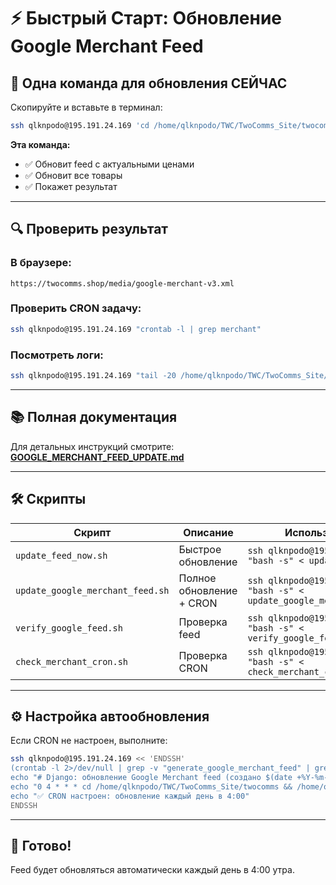 # ⚡ Быстрый Старт: Обновление Google Merchant Feed

## 🎯 Одна команда для обновления СЕЙЧАС

Скопируйте и вставьте в терминал:

```bash
ssh qlknpodo@195.191.24.169 'cd /home/qlknpodo/TWC/TwoComms_Site/twocomms && /home/qlknpodo/virtualenv/TWC/TwoComms_Site/twocomms/3.13/bin/python manage.py generate_google_merchant_feed --output twocomms/static/google_merchant_feed.xml && cp -f twocomms/static/google_merchant_feed.xml media/google-merchant-v3.xml && echo "✅ ГОТОВО!" && ls -lh media/google-merchant-v3.xml && grep -c "<item>" media/google-merchant-v3.xml | xargs -I {} echo "📦 Товаров в feed: {}"'
```

**Эта команда:**
- ✅ Обновит feed с актуальными ценами
- ✅ Обновит все товары
- ✅ Покажет результат

---

## 🔍 Проверить результат

### В браузере:
```
https://twocomms.shop/media/google-merchant-v3.xml
```

### Проверить CRON задачу:
```bash
ssh qlknpodo@195.191.24.169 "crontab -l | grep merchant"
```

### Посмотреть логи:
```bash
ssh qlknpodo@195.191.24.169 "tail -20 /home/qlknpodo/TWC/TwoComms_Site/twocomms/cron.log"
```

---

## 📚 Полная документация

Для детальных инструкций смотрите: **[GOOGLE_MERCHANT_FEED_UPDATE.md](./GOOGLE_MERCHANT_FEED_UPDATE.md)**

---

## 🛠️ Скрипты

| Скрипт | Описание | Использование |
|--------|----------|---------------|
| `update_feed_now.sh` | Быстрое обновление | `ssh qlknpodo@195.191.24.169 "bash -s" < update_feed_now.sh` |
| `update_google_merchant_feed.sh` | Полное обновление + CRON | `ssh qlknpodo@195.191.24.169 "bash -s" < update_google_merchant_feed.sh` |
| `verify_google_feed.sh` | Проверка feed | `ssh qlknpodo@195.191.24.169 "bash -s" < verify_google_feed.sh` |
| `check_merchant_cron.sh` | Проверка CRON | `ssh qlknpodo@195.191.24.169 "bash -s" < check_merchant_cron.sh` |

---

## ⚙️ Настройка автообновления

Если CRON не настроен, выполните:

```bash
ssh qlknpodo@195.191.24.169 << 'ENDSSH'
(crontab -l 2>/dev/null | grep -v "generate_google_merchant_feed" | grep -v "Django: обновление Google Merchant feed"; 
echo "# Django: обновление Google Merchant feed (создано $(date +%Y-%m-%d))"; 
echo "0 4 * * * cd /home/qlknpodo/TWC/TwoComms_Site/twocomms && /home/qlknpodo/virtualenv/TWC/TwoComms_Site/twocomms/3.13/bin/python manage.py generate_google_merchant_feed --output twocomms/static/google_merchant_feed.xml && cp -f twocomms/static/google_merchant_feed.xml media/google-merchant-v3.xml >> /home/qlknpodo/TWC/TwoComms_Site/twocomms/cron.log 2>&1") | crontab -
echo "✅ CRON настроен: обновление каждый день в 4:00"
ENDSSH
```

---

## 🎉 Готово!

Feed будет обновляться автоматически каждый день в 4:00 утра.

